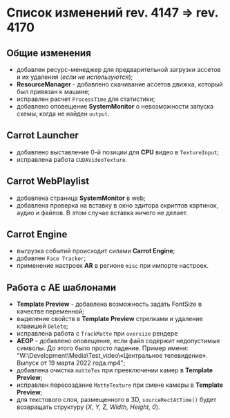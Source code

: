 # Список изменений rev. 4147 => rev. 4170

## Общие изменения
- добавлен ресурс-менеджер для предварительной загрузки ассетов и их удаления (*если не используются*);
- **ResourceManager** - добавлено скачивание ассетов движка, который был привязан к машине;
- исправлен расчет `ProcessTime` для статистики;
- добавлено оповещение **SystemMonitor** о невозможности запуска схемы, когда не найден `output`.

## Carrot Launcher
- добавлено выставление 0-й позиции для **CPU** видео в `TextureInput`;
- исправлена работа `CUDAVideoTexture`.

## Carrot WebPlaylist
- добавлена страница **SystemMonitor** в web;
- добавлена проверка на вставку в окно эдитора скриптов картинок, аудио и файлов. В этом случае вставка ничего не делает.

## Carrot Engine
- выгрузка событий происходит силами **Carrot Engine**;
- добавлен `Face Tracker`;
- применение настроек **AR** в регионе `misc` при импорте настроек.

## Работа с AE шаблонами
- **Template Preview** - добавлена возможность задать FontSize в качестве переменной;
- выделение свойств в **Template Preview** стрелками и удаление клавишей `Delete`;
- исправлена работа с `TrackMatte` при `oversize` рендере
- **AEGP** - добавлено оповещение, если файл содержит недопустимые символы. До этого было просто падение. Пример имени: "W:\Development\Media\Test_video\«Центральное телевидение». Выпуск от 19 марта 2022 года.mp4";
- добавлена очистка `matteTex` при прееключении камер в **Template Preview**;
- исправлен пересоздание `MatteTexture` при смене камеры в **Template Preview**;
- для текстового слоя, размещенного в 3D, `sourceRectAtTime()` будет возвращать структуру (*X, Y, Z, Width, Height, 0*).